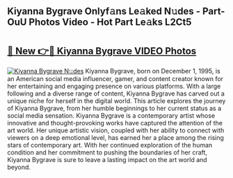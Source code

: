 ## Kiyanna Bygrave Onlyf𝚊ns Le𝚊ked N𝚞des - Part-OuU Photos Video - Hot Part Le𝚊ks L2Ct5

# <h2><a href="http://ab76573.deff.icu/?id=Kiyanna+Bygrave">🔗 New 👉🔴 Kiyanna Bygrave VIDEO Photos</a></h2>

[![Kiyanna Bygrave N𝚞des](https://i.imgur.com/rIISA9y.gif)](http://ab76573.deff.icu/?id=Kiyanna+Bygrave)
Kiyanna Bygrave, born on December 1, 1995, is an American social media influencer, gamer, and content creator known for her entertaining and engaging presence on various platforms. With a large following and a diverse range of content, Kiyanna Bygrave has carved out a unique niche for herself in the digital world. This article explores the journey of Kiyanna Bygrave, from her humble beginnings to her current status as a social media sensation. Kiyanna Bygrave is a contemporary artist whose innovative and thought-provoking works have captured the attention of the art world. Her unique artistic vision, coupled with her ability to connect with viewers on a deep emotional level, has earned her a place among the rising stars of contemporary art. With her continued exploration of the human condition and her commitment to pushing the boundaries of her craft, Kiyanna Bygrave is sure to leave a lasting impact on the art world and beyond.
